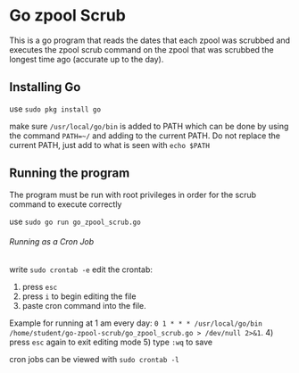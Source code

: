 # Go zpool Scrub

This is a go program that reads the dates that each zpool was scrubbed and executes the zpool scrub command on the zpool that was scrubbed the longest time ago (accurate up to the day).

## Installing Go

use ```sudo pkg install go```

make sure ```/usr/local/go/bin``` is added to PATH which can be done by using the command ```PATH=~/``` and adding to the current PATH. Do not replace the current PATH, just add to what is seen with ```echo $PATH```

## Running the program

The program must be run with root privileges in order for the scrub command to execute correctly

use ```sudo go run go_zpool_scrub.go```

###### Running as a Cron Job

write ```sudo crontab -e```
edit the crontab:
1) press ```esc```
2) press ```i``` to begin editing the file
3) paste cron command into the file.

Example for running at 1 am every day: 
```0 1 * * * /usr/local/go/bin /home/student/go-zpool-scrub/go_zpool_scrub.go > /dev/null 2>&1```.
4) press ```esc``` again to exit editing mode
5) type ```:wq``` to save

cron jobs can be viewed with ```sudo crontab -l```
